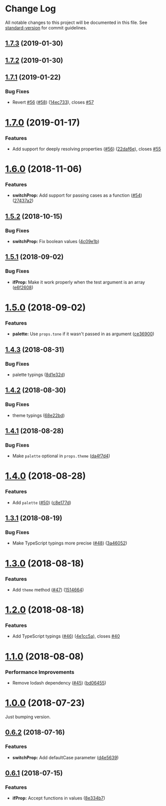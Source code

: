 # Change Log

All notable changes to this project will be documented in this file. See [standard-version](https://github.com/conventional-changelog/standard-version) for commit guidelines.

<a name="1.7.3"></a>
## [1.7.3](https://github.com/diegohaz/styled-tools/compare/v1.7.2...v1.7.3) (2019-01-30)



<a name="1.7.2"></a>
## [1.7.2](https://github.com/diegohaz/styled-tools/compare/v1.7.1...v1.7.2) (2019-01-30)



<a name="1.7.1"></a>
## [1.7.1](https://github.com/diegohaz/styled-tools/compare/v1.7.0...v1.7.1) (2019-01-22)


### Bug Fixes

* Revert [#56](https://github.com/diegohaz/styled-tools/issues/56) ([#58](https://github.com/diegohaz/styled-tools/issues/58)) ([14ec733](https://github.com/diegohaz/styled-tools/commit/14ec733)), closes [#57](https://github.com/diegohaz/styled-tools/issues/57)



<a name="1.7.0"></a>
# [1.7.0](https://github.com/diegohaz/styled-tools/compare/v1.6.0...v1.7.0) (2019-01-17)


### Features

* Add support for deeply resolving properties ([#56](https://github.com/diegohaz/styled-tools/issues/56)) ([22daf6e](https://github.com/diegohaz/styled-tools/commit/22daf6e)), closes [#55](https://github.com/diegohaz/styled-tools/issues/55)



<a name="1.6.0"></a>
# [1.6.0](https://github.com/diegohaz/styled-tools/compare/v1.5.2...v1.6.0) (2018-11-06)


### Features

* **switchProp:** Add support for passing cases as a function ([#54](https://github.com/diegohaz/styled-tools/issues/54)) ([27437a2](https://github.com/diegohaz/styled-tools/commit/27437a2))



<a name="1.5.2"></a>
## [1.5.2](https://github.com/diegohaz/styled-tools/compare/v1.5.1...v1.5.2) (2018-10-15)


### Bug Fixes

* **switchProp:** Fix boolean values ([4c09e1b](https://github.com/diegohaz/styled-tools/commit/4c09e1b))



<a name="1.5.1"></a>
## [1.5.1](https://github.com/diegohaz/styled-tools/compare/v1.5.0...v1.5.1) (2018-09-02)


### Bug Fixes

* **ifProp:** Make it work properly when the test argument is an array ([e6f2608](https://github.com/diegohaz/styled-tools/commit/e6f2608))



<a name="1.5.0"></a>
# [1.5.0](https://github.com/diegohaz/styled-tools/compare/v1.4.3...v1.5.0) (2018-09-02)


### Features

* **palette:** Use `props.tone` if it wasn't passed in as argument ([ce36900](https://github.com/diegohaz/styled-tools/commit/ce36900))



<a name="1.4.3"></a>
## [1.4.3](https://github.com/diegohaz/styled-tools/compare/v1.4.2...v1.4.3) (2018-08-31)


### Bug Fixes

* palette typings ([8d1e32d](https://github.com/diegohaz/styled-tools/commit/8d1e32d))



<a name="1.4.2"></a>
## [1.4.2](https://github.com/diegohaz/styled-tools/compare/v1.4.1...v1.4.2) (2018-08-30)


### Bug Fixes

* theme typings ([68e22bd](https://github.com/diegohaz/styled-tools/commit/68e22bd))



<a name="1.4.1"></a>
## [1.4.1](https://github.com/diegohaz/styled-tools/compare/v1.4.0...v1.4.1) (2018-08-28)


### Bug Fixes

* Make `palette` optional in `props.theme` ([da4f7d4](https://github.com/diegohaz/styled-tools/commit/da4f7d4))



<a name="1.4.0"></a>
# [1.4.0](https://github.com/diegohaz/styled-tools/compare/v1.3.1...v1.4.0) (2018-08-28)


### Features

* Add `palette` ([#50](https://github.com/diegohaz/styled-tools/issues/50)) ([c8e177d](https://github.com/diegohaz/styled-tools/commit/c8e177d))



<a name="1.3.1"></a>
## [1.3.1](https://github.com/diegohaz/styled-tools/compare/v1.3.0...v1.3.1) (2018-08-19)


### Bug Fixes

* Make TypeScript typings more precise ([#48](https://github.com/diegohaz/styled-tools/issues/48)) ([3a46052](https://github.com/diegohaz/styled-tools/commit/3a46052))



<a name="1.3.0"></a>
# [1.3.0](https://github.com/diegohaz/styled-tools/compare/v1.2.0...v1.3.0) (2018-08-18)


### Features

* Add `theme` method ([#47](https://github.com/diegohaz/styled-tools/issues/47)) ([1514664](https://github.com/diegohaz/styled-tools/commit/1514664))



<a name="1.2.0"></a>
# [1.2.0](https://github.com/diegohaz/styled-tools/compare/v1.1.0...v1.2.0) (2018-08-18)


### Features

* Add TypeScript typings ([#46](https://github.com/diegohaz/styled-tools/issues/46)) ([4e1cc5a](https://github.com/diegohaz/styled-tools/commit/4e1cc5a)), closes [#40](https://github.com/diegohaz/styled-tools/issues/40)



<a name="1.1.0"></a>
# [1.1.0](https://github.com/diegohaz/styled-tools/compare/v1.0.0...v1.1.0) (2018-08-08)


### Performance Improvements

* Remove lodash dependency ([#45](https://github.com/diegohaz/styled-tools/issues/45)) ([bd06455](https://github.com/diegohaz/styled-tools/commit/bd06455))



<a name="1.0.0"></a>
# [1.0.0](https://github.com/diegohaz/styled-tools/compare/v0.6.2...v1.0.0) (2018-07-23)

Just bumping version.



<a name="0.6.2"></a>
## [0.6.2](https://github.com/diegohaz/styled-tools/compare/v0.6.1...v0.6.2) (2018-07-16)


### Features

* **switchProp:** Add defaultCase parameter ([d4e5639](https://github.com/diegohaz/styled-tools/commit/d4e5639))



<a name="0.6.1"></a>
## [0.6.1](https://github.com/diegohaz/styled-tools/compare/v0.6.0...v0.6.1) (2018-07-15)


### Features

* **ifProp:** Accept functions in values ([8e334b7](https://github.com/diegohaz/styled-tools/commit/8e334b7))
